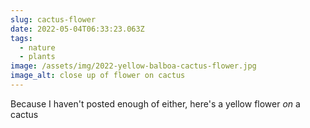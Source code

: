```yaml
---
slug: cactus-flower
date: 2022-05-04T06:33:23.063Z
tags:
  - nature
  - plants
image: /assets/img/2022-yellow-balboa-cactus-flower.jpg
image_alt: close up of flower on cactus
---
```

Because I haven't posted enough of either, here's a yellow flower *on* a cactus
